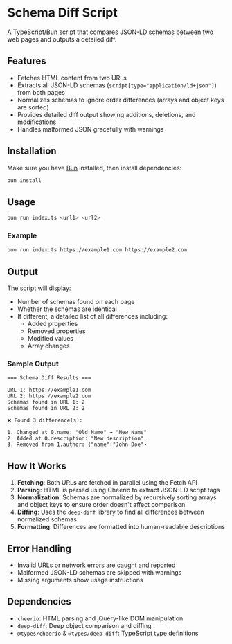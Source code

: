 # Schema Diff Script

A TypeScript/Bun script that compares JSON-LD schemas between two web pages and outputs a detailed diff.

## Features

- Fetches HTML content from two URLs
- Extracts all JSON-LD schemas (`script[type="application/ld+json"]`) from both pages
- Normalizes schemas to ignore order differences (arrays and object keys are sorted)
- Provides detailed diff output showing additions, deletions, and modifications
- Handles malformed JSON gracefully with warnings

## Installation

Make sure you have [Bun](https://bun.sh) installed, then install dependencies:

```bash
bun install
```

## Usage

```bash
bun run index.ts <url1> <url2>
```

### Example

```bash
bun run index.ts https://example1.com https://example2.com
```

## Output

The script will display:
- Number of schemas found on each page
- Whether the schemas are identical
- If different, a detailed list of all differences including:
  - Added properties
  - Removed properties
  - Modified values
  - Array changes

### Sample Output

```
=== Schema Diff Results ===

URL 1: https://example1.com
URL 2: https://example2.com
Schemas found in URL 1: 2
Schemas found in URL 2: 2

❌ Found 3 difference(s):

1. Changed at 0.name: "Old Name" → "New Name"
2. Added at 0.description: "New description"
3. Removed from 1.author: {"name":"John Doe"}
```

## How It Works

1. **Fetching**: Both URLs are fetched in parallel using the Fetch API
2. **Parsing**: HTML is parsed using Cheerio to extract JSON-LD script tags
3. **Normalization**: Schemas are normalized by recursively sorting arrays and object keys to ensure order doesn't affect comparison
4. **Diffing**: Uses the `deep-diff` library to find all differences between normalized schemas
5. **Formatting**: Differences are formatted into human-readable descriptions

## Error Handling

- Invalid URLs or network errors are caught and reported
- Malformed JSON-LD schemas are skipped with warnings
- Missing arguments show usage instructions

## Dependencies

- `cheerio`: HTML parsing and jQuery-like DOM manipulation
- `deep-diff`: Deep object comparison and diffing
- `@types/cheerio` & `@types/deep-diff`: TypeScript type definitions

